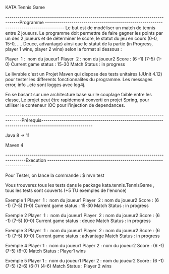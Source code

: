 KATA Tennis Game

-------------------------------------------------------------------------------------Programme ---------------------------------------------------------------------------------------
Le but est de modéliser un match de tennis entre 2 joueurs.
Le programme doit permettre de faire gagner les points par un des 2 joueurs et de déterminer le score, le statut du jeu en cours 
(0-0, 15-0, …. Deuce, advantage) ainsi que le statut de la partie (in Progress, player 1 wins, player 2 wins) selon la format si dessous :

Player  1 :  nom du joueur1
Player  2 : nom du joueur2
Score : (6 -1) (7-5) (1-0)
Current game status : 15-30
Match Status : in progress

Le livrable c'est un Projet Maven qui dispose des tests unitaires (JUnit 4.12) pour tester les differents fonctionnalites du programme.
Les messages error, info ..etc sont logges avec log4j.

En se basant sur une architecture base sur le couplage faible entre les classe, Le projet peut être rapidement converti en projet Spring, 
pour utiliser le conteneur IOC pour l'injection de dependances.

--------------------------------------------------------------------------------------Prérequis-------------------------------------------------------------------------------------------------------

Java 8 -> 11

Maven 4

----------------------------------------------------------------------------------------Execution ---------------------------------------------------------------------- 

Pour Tester, on lance la commande : $ mvn test

Vous trouverez tous les tests dans le package kata.tennis.TennisGame , tous les tests sont couverts (+5 TU exemples de l'enonce)

Exemple 1 
Player  1 :  nom du joueur1
Player  2 : nom du joueur2
Score : (6 -1) (7-5) (1-0)
Current game status : 15-30
Match Status : in progress





Exemple 2
Player  1 :  nom du joueur1
Player  2 : nom du joueur2
Score : (6 -1) (7-5) (0-0)
Current game status : deuce
Match Status : in progress




Exemple 3
Player  1 :  nom du joueur1
Player  2 : nom du joueur2
Score : (6 -1) (7-5) (0-0)
Current game status : advantage
Match Status : in progress





Exemple 4
Player 1 :  nom du joueur1
Player 2 : nom du joueur2
Score : (6 -1) (7-5) (6-0)
Match Status : Player1 wins





Exemple 5
Player 1 :  nom du joueur1
Player 2 : nom du joueur2
Score : (6 -1) (7-5) (2-6) (6-7) (4-6)
Match Status : Player 2 wins
